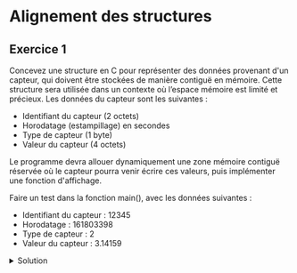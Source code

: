 # Alignement des structures

## Exercice 1

Concevez une structure en C pour représenter des données provenant d'un capteur, qui doivent être stockées de manière contiguë en mémoire. Cette structure sera utilisée dans un contexte où l’espace mémoire est limité et précieux.
Les données du capteur sont les suivantes :

- Identifiant du capteur (2 octets)
- Horodatage (estampillage) en secondes
- Type de capteur (1 byte)
- Valeur du capteur (4 octets)

Le programme devra allouer dynamiquement une zone mémoire contiguë réservée où le capteur
pourra venir écrire ces valeurs, puis implémenter une fonction d'affichage.

Faire un test dans la fonction main(), avec les données suivantes :

- Identifiant du capteur :  12345
- Horodatage :              161803398
- Type de capteur :         2
- Valeur du capteur :       3.14159

<details>
<summary>Solution</summary>

~~~

#include <stdio.h>
#include <stdlib.h>
#include <stdint.h>

// Définition de la structure pour les données du capteur
 
typedef struct __attribute__((packed)) {
    uint16_t id;        // Identifiant du capteur (2 octets)
    uint32_t timestamp; // Horodatage en secondes (4 octets)
    uint8_t type;       // Type de capteur (1 octet)
    float value;        // Valeur du capteur (4 octets)
} SensorData;
 
// Fonction pour afficher les données du capteur
void displaySensorData(SensorData *data) {
    printf("Identifiant du capteur : %u\n", data->id);
    printf("Horodatage : %u\n", data->timestamp);
    printf("Type de capteur : %u\n", data->type);
    printf("Valeur du capteur : %.5f\n", data->value);
}

int main() {
    // Allocation dynamique de la mémoire pour les données du capteur
    SensorData *sensorData = (SensorData *) malloc(sizeof(SensorData));
    if (!sensorData) {
        perror("Allocation de mémoire échouée");
        return EXIT_FAILURE;
    }

    // Initialisation des données du capteur
    sensorData->id = 12345;         // Identifiant du capteur
    sensorData->timestamp = 161803398; // Horodatage
    sensorData->type = 2;           // Type de capteur
    sensorData->value = 3.14159f;   // Valeur du capteur

    // Affichage des données du capteur
    displaySensorData(sensorData);

    // Libération de la mémoire allouée
    free(sensorData);

    return EXIT_SUCCESS;
}


~~~

</details>



